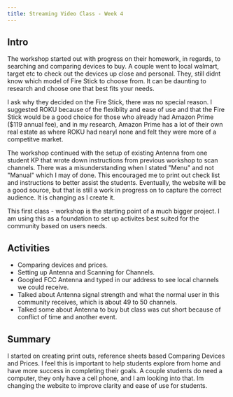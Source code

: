 ```yaml
---
title: Streaming Video Class - Week 4
---
```


## Intro
The workshop started out with progress on their homework, in regards, to searching and comparing devices to buy.
A couple went to local walmart, target etc to check out the devices up close and personal. They, still didnt know which model
of Fire Stick to choose from.  It can be daunting to research and choose one that best fits your needs.

I ask why they decided on the Fire Stick, there was no special reason.  I suggested ROKU because of the flexiblity and ease of use 
and that the Fire Stick would be a good choice for those who already had Amazon Prime ($119 annual fee), 
and in my research, Amazon Prime has a lot of their own real estate as where ROKU had nearyl none and felt
they were more of a competitve market.  

The workshop continued with the setup of existing Antenna from one student KP that wrote down instructions from previous workshop
to scan channels.  There was a misunderstanding when I stated "Menu" and not "Manual" which I may of done.  This encouraged me 
to print out check list and instructions to better assist the students.  Eventually, the website will be a good source, but that is
still a work in progress on to capture the correct audience.  It is changing as I create it.  

This first class - workshop is the starting point of a much bigger project.  I am using this as a foundation to set up activites best
suited for the community based on users needs.  

## Activities
- Comparing devices and prices.
- Setting up Antenna and Scanning for Channels.
- Googled FCC Antenna and typed in our address to see local channels we could receive. 
- Talked about Antenna signal strength and what the normal user in this community receives, which is about 49 to 50 channels.
- Talked some about Antenna to buy but class was cut short because of conflict of time and another event.

## Summary
I started on creating print outs, reference sheets based Comparing Devices and Prices. I feel this is important to help
students explore from home and have more success in completing their goals. 
A couple students do need a computer, they only have a cell phone, and I am looking into that. 
Im changing the website to improve clarity and ease of use for students.  




